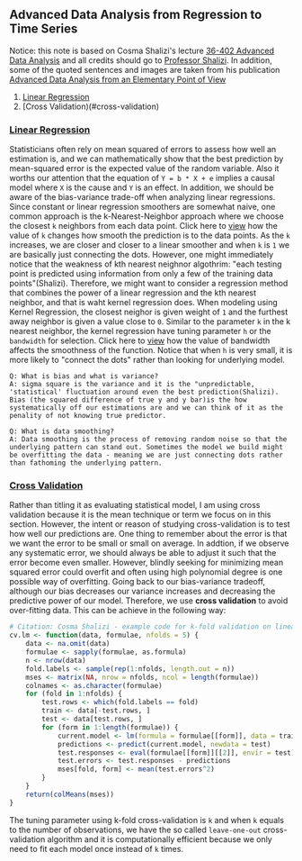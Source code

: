 ## Advanced Data Analysis from Regression to Time Series 

Notice: this note is based on Cosma Shalizi's lecture [36-402 Advanced Data Analysis](https://www.stat.cmu.edu/~cshalizi/uADA/17/) and all credits should go to [Professor Shalizi](https://en.wikipedia.org/wiki/Cosma_Shalizi). In addition, some of the quoted sentences and images are taken from his publication [Advanced Data Analysis from an Elementary Point of View](https://www.stat.cmu.edu/~cshalizi/ADAfaEPoV/ADAfaEPoV.pdf)

1. [Linear Regression](#linear-regression)
2. [Cross Validation)(#cross-validation)

### [Linear Regression](https://www.stat.cmu.edu/~cshalizi/uADA/17/hw/01/hw-01.pdf)

Statisticians often rely on mean squared of errors to assess how well an estimation is, and we can mathematically show that the best prediction by mean-squared error is the expected value of the random variable. Also it worths our attention that the equation of `Y = b * X + e` implies a causal model where `X` is the cause and `Y` is an effect. In addition, we should be aware of the bias-variance trade-off when analyzing linear regressions. Since constant or linear regression smoothers are somewhat naive, one common approach is the k-Nearest-Neighbor approach where we choose the closest `k` neighbors from each data point. Click here to [view](./img/1.png) how the value of `k` changes how smooth the prediction is to the data points. As the `k` increases, we are closer and closer to a linear smoother and when `k` is `1` we are basically just connecting the dots. However, one might immediately notice that the weakness of kth nearest neighnor algothrim: "each testing point is predicted using information from only a few of the training data points"(Shalizi). Therefore, we might want to consider a regression method that combines the power of a linear regression and the kth nearest neighbor, and that is waht kernel regression does. When modeling using Kernel Regression, the closest neighor is given weight of `1` and the furthest away neighbor is given a value close to `0`. Similar to the parameter `k` in the k nearest neighbor, the kernel regression have tuning parameter `h` or the `bandwidth` for selection. Click here to [view](https://upload.wikimedia.org/wikipedia/commons/thumb/2/2a/Kernel_density.svg/250px-Kernel_density.svg.png) how the value of bandwidth affects the smoothness of the function. Notice that when `h` is very small, it is more likely to "connect the dots" rather than looking for underlying model. 

```
Q: What is bias and what is variance?
A: sigma square is the variance and it is the "unpredictable, 'statistical' fluctuation around even the best prediction(Shalizi). Bias (the squared difference of true y and y bar)is the how systematically off our estimations are and we can think of it as the penality of not knowing true predictor. 

Q: What is data smoothing?
A: Data smoothing is the process of removing random noise so that the underlying pattern can stand out. Sometimes the model we build might be overfitting the data - meaning we are just connecting dots rather than fathoming the underlying pattern. 
```

### [Cross Validation](https://www.stat.cmu.edu/~cshalizi/uADA/17/hw/02/hw-02.pdf)

Rather than titling it as evaluating statistical model, I am using cross validation because it is the mean technique or term we focus on in this section. However, the intent or reason of studying cross-validation is to test how well our predictions are. One thing to remember about the error is that we want the error to be small or small on average. In addtion, if we observe any systematic error, we should always be able to adjust it such that the error become even smaller. However, blindly seeking for minimizing mean squared error could overfit and often using high polynomial degree is one possible way of overfitting. Going back to our bias-variance tradeoff, although our bias decreases our variance increases and decreasing the predictive power of our model. Therefore, we use __cross validation__ to avoid over-fitting data. This can be achieve in the following way:

``` R
# Citation: Cosma Shalizi - example code for k-fold validation on linear model 
cv.lm <- function(data, formulae, nfolds = 5) {
    data <- na.omit(data)
    formulae <- sapply(formulae, as.formula)
    n <- nrow(data)
    fold.labels <- sample(rep(1:nfolds, length.out = n))
    mses <- matrix(NA, nrow = nfolds, ncol = length(formulae))
    colnames <- as.character(formulae)
    for (fold in 1:nfolds) {
        test.rows <- which(fold.labels == fold)
        train <- data[-test.rows, ]
        test <- data[test.rows, ]
        for (form in 1:length(formulae)) {
            current.model <- lm(formula = formulae[[form]], data = train)
            predictions <- predict(current.model, newdata = test)
            test.responses <- eval(formulae[[form]][[2]], envir = test)
            test.errors <- test.responses - predictions
            mses[fold, form] <- mean(test.errors^2)
        }
    }
    return(colMeans(mses))
}
```
The tuning parameter using k-fold cross-validation is `k` and when `k` equals to the number of observations, we have the so called `leave-one-out` cross-validation algorithm and it is computationally efficient because we only need to fit each model once instead of `k` times. 



